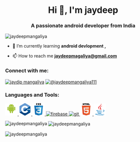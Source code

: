 <h1 align="center">Hi 👋, I'm jaydeep</h1>
<h3 align="center">A passionate android developer from India</h3>

<p align="left"> <img src="https://komarev.com/ghpvc/?username=jaydeepmangaliya&label=Profile%20views&color=0e75b6&style=flat" alt="jaydeepmangaliya" /> </p>


- 🌱 I’m currently learning **android devlopment ,**

- 📫 How to reach me **jaydeepmagaliya@gmail.com**

<h3 align="left">Connect with me:</h3>
<p align="left">
<a href="https://linkedin.com/in/jaydip-mangaliya-732778249/" target="blank"><img align="center" src="https://raw.githubusercontent.com/rahuldkjain/github-profile-readme-generator/master/src/images/icons/Social/linked-in-alt.svg" alt="jaydip mangaliya" height="30" width="40" /></a>
<a href="https://auth.geeksforgeeks.org/user/@jaydeepmangaliya111" target="blank"><img align="center" src="https://raw.githubusercontent.com/rahuldkjain/github-profile-readme-generator/master/src/images/icons/Social/geeks-for-geeks.svg" alt="@jaydeepmangaliya111" height="30" width="40" /></a>
</p>

<h3 align="left">Languages and Tools:</h3>
<p align="left"> <a href="https://developer.android.com" target="_blank" rel="noreferrer"> <img src="https://raw.githubusercontent.com/devicons/devicon/master/icons/android/android-original-wordmark.svg" alt="android" width="40" height="40"/> </a> <a href="https://www.w3schools.com/cpp/" target="_blank" rel="noreferrer"> <img src="https://raw.githubusercontent.com/devicons/devicon/master/icons/cplusplus/cplusplus-original.svg" alt="cplusplus" width="40" height="40"/> </a> <a href="https://www.w3schools.com/css/" target="_blank" rel="noreferrer"> <img src="https://raw.githubusercontent.com/devicons/devicon/master/icons/css3/css3-original-wordmark.svg" alt="css3" width="40" height="40"/> </a> <a href="https://firebase.google.com/" target="_blank" rel="noreferrer"> <img src="https://www.vectorlogo.zone/logos/firebase/firebase-icon.svg" alt="firebase" width="40" height="40"/> </a> <a href="https://git-scm.com/" target="_blank" rel="noreferrer"> <img src="https://www.vectorlogo.zone/logos/git-scm/git-scm-icon.svg" alt="git" width="40" height="40"/> </a> <a href="https://www.w3.org/html/" target="_blank" rel="noreferrer"> <img src="https://raw.githubusercontent.com/devicons/devicon/master/icons/html5/html5-original-wordmark.svg" alt="html5" width="40" height="40"/> </a> <a href="https://www.java.com" target="_blank" rel="noreferrer"> <img src="https://raw.githubusercontent.com/devicons/devicon/master/icons/java/java-original.svg" alt="java" width="40" height="40"/> </a> </p>

<p><img align="left" src="https://github-readme-stats.vercel.app/api/top-langs?username=jaydeepmangaliya&show_icons=true&locale=en&layout=compact" alt="jaydeepmangaliya" /></p>

<p>&nbsp;<img align="center" src="https://github-readme-stats.vercel.app/api?username=jaydeepmangaliya&show_icons=true&locale=en" alt="jaydeepmangaliya" /></p>

<p><img align="center" src="https://github-readme-streak-stats.herokuapp.com/?user=jaydeepmangaliya&" alt="jaydeepmangaliya" /></p>


